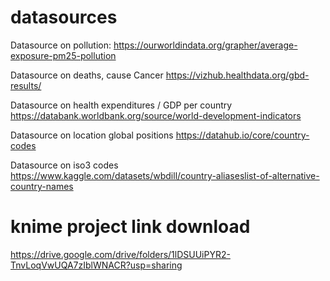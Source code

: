# datasources

Datasource on pollution: https://ourworldindata.org/grapher/average-exposure-pm25-pollution

Datasource on deaths, cause Cancer https://vizhub.healthdata.org/gbd-results/

Datasource on health expenditures / GDP per country https://databank.worldbank.org/source/world-development-indicators

Datasource on location global positions https://datahub.io/core/country-codes

Datasource on iso3 codes https://www.kaggle.com/datasets/wbdill/country-aliaseslist-of-alternative-country-names

# knime project link download

https://drive.google.com/drive/folders/1lDSUUiPYR2-TnvLoqVwUQA7zIblWNACR?usp=sharing
